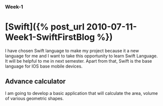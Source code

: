 ### Week-1
# [Swift]({% post_url 2010-07-11-Week1-SwiftFirstBlog %})

I have chosen Swift language to make my project because it a new language for me and 
I want to take this opportunity to learn Swift Language. It will be helpful to me in next semester. Apart from that,
Swift is the base language for IOS base mobile devices. 

## Advance calculator
I am going to develop a basic application that will calculate the area, volume of various geometric shapes.

